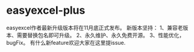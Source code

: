 # easyexcel-plus
easyexcel作者最新升级版本将在11月底正式发布。
新版本坚持：
1、兼容老版本、需要替换包名即可升级。
2、永久维护、永久免费开源。
3、性能优化，bugFix。
有什么新feature欢迎大家在这里提issue.

